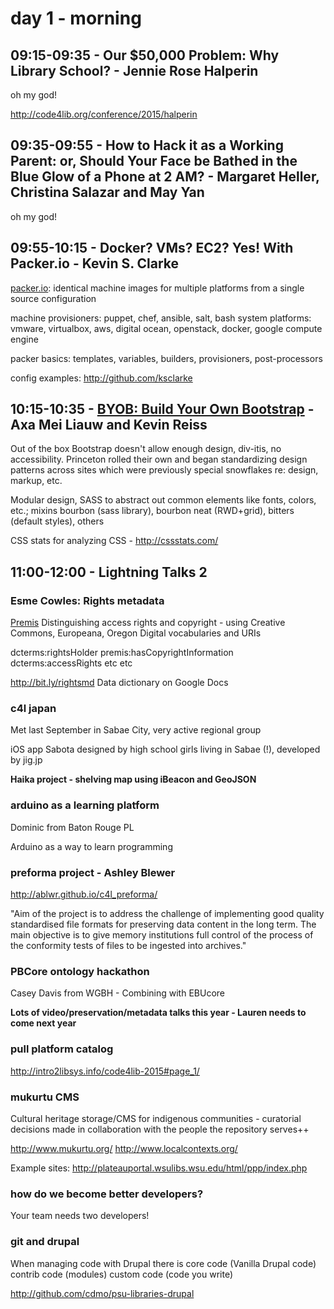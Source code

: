 # day 1 - morning

## 09:15-09:35 - Our $50,000 Problem: Why Library School? - Jennie Rose Halperin

oh my god!

http://code4lib.org/conference/2015/halperin

## 09:35-09:55 - How to Hack it as a Working Parent: or, Should Your Face be Bathed in the Blue Glow of a Phone at 2 AM? - Margaret Heller, Christina Salazar and May Yan

oh my god!

## 09:55-10:15 - Docker? VMs? EC2? Yes! With Packer.io - Kevin S. Clarke

[packer.io](https://packer.io/): identical machine images for multiple platforms from a single source configuration

machine provisioners: puppet, chef, ansible, salt, bash
system platforms: vmware, virtualbox, aws, digital ocean, openstack, docker, google compute engine

packer basics: templates, variables, builders, provisioners, post-processors

config examples: http://github.com/ksclarke

## 10:15-10:35 - [BYOB: Build Your Own Bootstrap](https://github.com/axapu/byob4lib) - Axa Mei Liauw and Kevin Reiss

Out of the box Bootstrap doesn't allow enough design, div-itis, no accessibility. Princeton rolled their own and began standardizing design patterns across sites which were previously special snowflakes re: design, markup, etc.

Modular design, SASS to abstract out common elements like fonts, colors, etc.; mixins bourbon (sass library), bourbon neat (RWD+grid), bitters (default styles), others

CSS stats for analyzing CSS - http://cssstats.com/

## 11:00-12:00 - Lightning Talks 2

### Esme Cowles: Rights metadata

[Premis](http://www.loc.gov/standards/premis/) Distinguishing access rights and copyright - using Creative Commons, Europeana, Oregon Digital vocabularies and URIs

dcterms:rightsHolder
premis:hasCopyrightInformation
dcterms:accessRights
etc etc

http://bit.ly/rightsmd Data dictionary on Google Docs

### c4l japan

Met last September in Sabae City, very active regional group

iOS app Sabota designed by high school girls living in Sabae (!), developed by jig.jp

**Haika project - shelving map using iBeacon and GeoJSON**

### arduino as a learning platform

Dominic from Baton Rouge PL

Arduino as a way to learn programming

### preforma project - Ashley Blewer

http://ablwr.github.io/c4l_preforma/

"Aim of the project is to address the challenge of implementing good quality standardised file formats for preserving data content in the long term. The main objective is to give memory institutions full control of the process of the conformity tests of files to be ingested into archives."

### PBCore ontology hackathon

Casey Davis from WGBH - Combining with EBUcore

**Lots of video/preservation/metadata talks this year - Lauren needs to come next year**

### pull platform catalog

http://intro2libsys.info/code4lib-2015#page_1/

### mukurtu CMS

Cultural heritage storage/CMS for indigenous communities - curatorial decisions made in collaboration with the people the repository serves++

http://www.mukurtu.org/
http://www.localcontexts.org/

Example sites: http://plateauportal.wsulibs.wsu.edu/html/ppp/index.php

### how do we become better developers?

Your team needs two developers!

### git and drupal

When managing code with Drupal there is core code (Vanilla Drupal code) contrib code (modules) custom code (code you write)

http://github.com/cdmo/psu-libraries-drupal